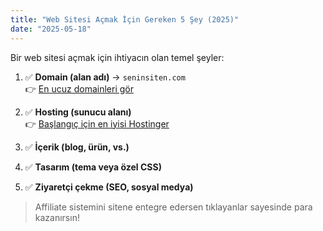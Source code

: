 ```yaml
---
title: "Web Sitesi Açmak İçin Gereken 5 Şey (2025)"
date: "2025-05-18"
---
```


Bir web sitesi açmak için ihtiyacın olan temel şeyler:

1. ✅ **Domain (alan adı)** → `seninsiten.com`  
   👉 [En ucuz domainleri gör](https://www.namecheap.com/?aff=SENIN-NAMECHEAP-ID)

2. ✅ **Hosting (sunucu alanı)**  
   👉 [Başlangıç için en iyisi Hostinger](https://www.hostg.xyz/SENIN-HOSTINGER-ID)

3. ✅ **İçerik (blog, ürün, vs.)**

4. ✅ **Tasarım (tema veya özel CSS)**

5. ✅ **Ziyaretçi çekme (SEO, sosyal medya)**

> Affiliate sistemini sitene entegre edersen tıklayanlar sayesinde para kazanırsın!
